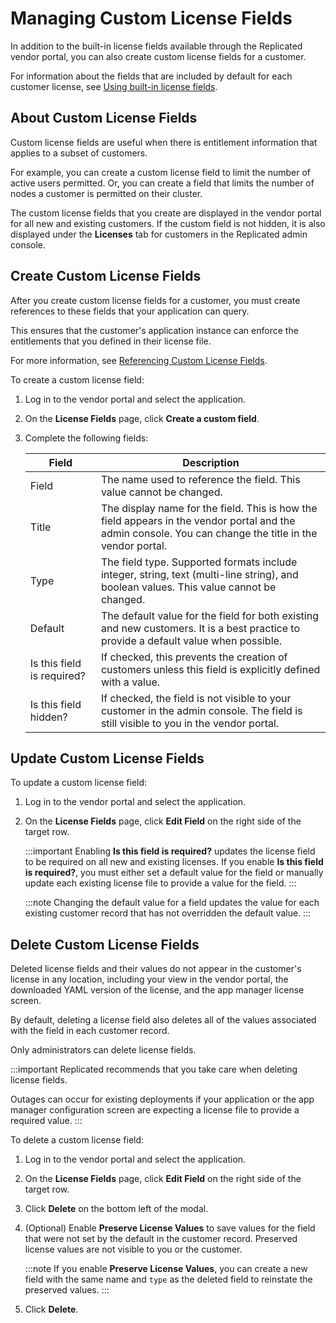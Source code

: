 # Managing Custom License Fields

In addition to the built-in license fields available through the Replicated vendor
portal, you can also create custom license fields for a customer.

For information about the fields that are included by default for each customer
license, see [Using built-in license fields](licenses-using-builtin-fields).

## About Custom License Fields

Custom license fields are useful when there is entitlement information that applies
to a subset of customers.

For example, you can create a custom license field to limit the number of active
users permitted. Or, you can create a field that limits the number of nodes a
customer is permitted on their cluster.

The custom license fields that you create are displayed in the vendor portal for
all new and existing customers. If the custom field is not hidden, it is also
displayed under the **Licenses** tab for customers in the Replicated admin console.

## Create Custom License Fields

After you create custom license fields for a customer, you must create references
to these fields that your application can query.

This ensures that the customer's application instance can enforce the entitlements
that you defined in their license file.

For more information, see [Referencing Custom License Fields](licenses-referencing-fields).

To create a custom license field:

1. Log in to the vendor portal and select the application.

1. On the **License Fields** page, click **Create a custom field**.

1. Complete the following fields:

   | Field                  | Description           |
   |-----------------------|------------------------|
   | Field | The name used to reference the field. This value cannot be changed. |
   | Title| The display name for the field. This is how the field appears in the vendor portal and the admin console. You can change the title in the vendor portal. |
   | Type| The field type. Supported formats include integer, string, text (multi-line string), and boolean values. This value cannot be changed. |
   | Default | The default value for the field for both existing and new customers. It is a best practice to provide a default value when possible. |
   | Is this field is required? | If checked, this prevents the creation of customers unless this field is explicitly defined with a value. |
   | Is this field hidden? | If checked, the field is not visible to your customer in the admin console. The field is still visible to you in the vendor portal. |


## Update Custom License Fields

To update a custom license field:

1. Log in to the vendor portal and select the application.
1. On the **License Fields** page, click **Edit Field** on the right side of the target row.

   :::important
   Enabling **Is this field is required?** updates the license field to be required on all new and existing licenses. If you enable **Is this field is required?**, you must either set a default value for the field or manually update each existing license file to provide a value for the field.
   :::

   :::note
   Changing the default value for a field updates the value for each existing customer record that has not overridden the default value.
   :::

## Delete Custom License Fields

Deleted license fields and their values do not appear in the customer's license in any location, including your view in the vendor portal, the downloaded YAML version of the license, and the app manager license screen.

By default, deleting a license field also deletes all of the values associated with the field in each customer record.

Only administrators can delete license fields.

:::important
Replicated recommends that you take care when deleting license fields.

Outages can occur for existing deployments if your application or the app manager configuration screen are expecting a license file to provide a required value.
:::

To delete a custom license field:

1. Log in to the vendor portal and select the application.
1. On the **License Fields** page, click **Edit Field** on the right side of the target row.
1. Click **Delete** on the bottom left of the modal.
1. (Optional) Enable **Preserve License Values** to save values for the field that were not set by the default in the customer record. Preserved license values are not visible to you or the customer.

   :::note
   If you enable **Preserve License Values**, you can create a new field with the same name and `type` as the deleted field to reinstate the preserved values.
   :::
1. Click **Delete**.
